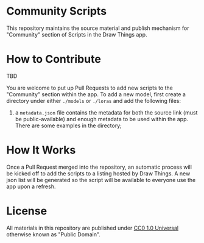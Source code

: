 # Community Scripts

This repository maintains the source material and publish mechanism for "Community" section of Scripts in the Draw Things app.

# How to Contribute

TBD

You are welcome to put up Pull Requests to add new scripts to the "Community" section within the app. To add a new model, first create a directory under either `./models` or `./loras` and add the following files:

 1. a `metadata.json` file contains the metadata for both the source link (must be public-available) and enough metadata to be used within the app. There are some examples in the directory;

# How It Works

Once a Pull Request merged into the repository, an automatic process will be kicked off to add the scripts to a listing hosted by Draw Things. A new json list will be generated so the script will be available to everyone use the app upon a refresh.

# License

All materials in this repository are published under [CC0 1.0 Universal](https://creativecommons.org/public-domain/cc0/) otherwise known as "Public Domain".
